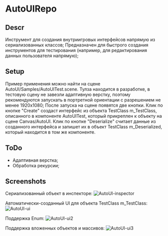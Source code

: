 # AutoUIRepo

## Descr
Инструмент для создания внутриигровых интерфейсов напрямую из сериализованных классов; Предназначен для быстрого создания инструментов для тестирования (например, для редактирования данных пользователя напрямую);

## Setup
Пример применения можно найти на сцене AutoUI/Samples/AutoUITest.scene. Тулза находится в разработке, в тестовую сцену не завезли адаптивную верстку, поэтому рекомендуются запускать в портретной ориентации с разрешением не менее 1920х1080; 
После запуска на сцене появятся две кнопки. Клик по кнопке "Create" создаст интерфейс из объекта TestClass m_TestClass, описанного в компоненте AutoUITest, который прикреплен к объекту на сцене Canvas/AutoUI. Клик по кнопке "Deserialize" считает данные из созданного интерфейса и запишет их в объект TestClass m_Deserialized, который находится в том же компоненте.  

## ToDo 
- Адаптивная верстка;
- Обработка рекурсии;

## Screenshots 
Сериализованный объект в инспекторе:
![AutoUI-inspector](https://github.com/artemshaurov/AutoUIRepo/assets/109016572/f42a901a-e5eb-4ac9-ae6d-972b81150bdb)  

Автоматически-созданный UI для объекта TestClass m_TestClass:
![AutoUI-ui](https://github.com/artemshaurov/AutoUIRepo/assets/109016572/f1acec0e-a9e1-4a5d-be22-3c223c4eea3b)

Поддержка Enum:
![AutoUI-ui2](https://github.com/artemshaurov/AutoUIRepo/assets/109016572/d4a459b4-a77c-4495-a93e-3612bdec320a)

Поддержка вложенных объектов и массивов:
![AutoUI-ui3](https://github.com/artemshaurov/AutoUIRepo/assets/109016572/c3aa8bf1-4e7b-4f1d-88a3-c252186fda40)

